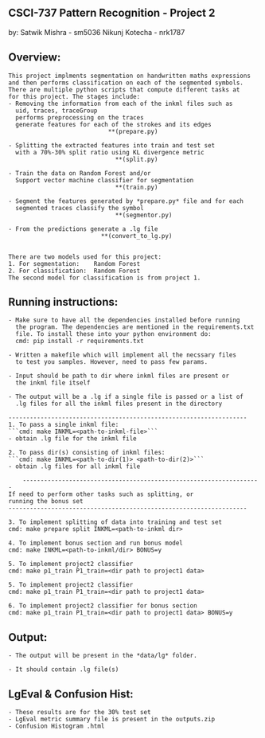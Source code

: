 ## CSCI-737 Pattern Recognition - Project 2 
by:	Satwik Mishra  - sm5036
	Nikunj Kotecha - nrk1787
	 

## Overview:
	This project implments segmentation on handwritten maths expressions
	and then performs classification on each of the segmented symbols.
	There are multiple python scripts that compute different tasks at
	for this project. The stages include:
	- Removing the information from each of the inkml files such as
	  uid, traces, traceGroup
	  performs preprocessing on the traces
	  generate features for each of the strokes and its edges
								**(prepare.py)

	- Splitting the extracted features into train and test set
	  with a 70%-30% split ratio using KL divergence metric
								  **(split.py)

	- Train the data on Random Forest and/or 
	  Support vector machine classifier for segmentation
								  **(train.py)

	- Segment the features generated by *prepare.py* file and for each
	  segmented traces classify the symbol		   
							      **(segmentor.py)

	- From the predictions generate a .lg file
							  **(convert_to_lg.py)


	There are two models used for this project:
	1. For segmentation: 	Random Forest
	2. For classification:	Random Forest
	The second model for classification is from project 1.

## Running instructions:
	- Make sure to have all the dependencies installed before running
	  the program. The dependencies are mentioned in the requirements.txt
	  file. To install these into your python environment do:
	  cmd: pip install -r requirements.txt

	- Written a makefile which will implement all the necssary files 
	  to test you samples. However, need to pass few params.

	- Input should be path to dir where inkml files are present or
	  the inkml file itself

	- The output will be a .lg if a single file is passed or a list of
	  .lg files for all the inkml files present in the directory

	-------------------------------------------------------------------
	1. To pass a single inkml file:
	```cmd: make INKML=<path-to-inkml-file>```
	- obtain .lg file for the inkml file

	2. To pass dir(s) consisting of inkml files:
	```cmd: make INKML=<path-to-dir(1)> <path-to-dir(2)>```
	- obtain .lg files for all inkml file
        
        -------------------------------------------------------------------
	If need to perform other tasks such as splitting, or
	running the bonus set
	-------------------------------------------------------------------

	3. To implement splitting of data into training and test set
	cmd: make prepare split INKML=<path-to-inkml dir> 
	
	4. To implement bonus section and run bonus model
	cmd: make INKML=<path-to-inkml/dir> BONUS=y
    
	5. To implement project2 classifier
	cmd: make p1_train P1_train=<dir path to project1 data>
    
	5. To implement project2 classifier
	cmd: make p1_train P1_train=<dir path to project1 data>
    
	6. To implement project2 classifier for bonus section
	cmd: make p1_train P1_train=<dir path to project1 data> BONUS=y

## Output:
	- The output will be present in the *data/lg* folder.

	- It should contain .lg file(s)


## LgEval & Confusion Hist:
	- These results are for the 30% test set
	- LgEval metric summary file is present in the outputs.zip
	- Confusion Histogram .html
